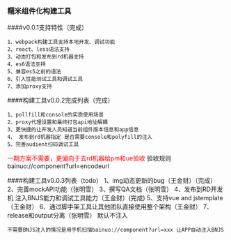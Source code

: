 ### 糯米组件化构建工具

####v0.0.1支持特性（完成）

	1、webpack构建工具支持本地开发、调试功能
	2、react、less语法支持
	3、动态打包和发布到rd机器支持
	4、es6语法支持
	5、兼容es5之前的语法
	6、引入性能测试工具和调试工具
	7、添加proxy支持
	
	
	
####构建工具v0.0.2完成列表（完成）

	1、pollfill和console的实质使用场景
	2、proxy代理设置和最终打包api地址解耦
	3、更快捷的让开发人员知道当前组件版本信息和app信息
	4、 发布到rd机器指定 是否需要console和polyfill的注入
	5、完善audient扫码调试工具
		
<font color=red>一期方案不需要，更偏向于去rd机器给pm和ue验收</font>
验收规则bainuo://component?url=encodeurl


####构建工具v0.0.3列表（todo）
	1、img动态更新的bug（王金财）（完成）
	2、完善mockAPI功能（张明雪）
	3、撰写QA文档（张明雪）
	4、发布到RD开发机 注入BNJS能力和调试工具能力（王金财）(完成)
	5、支持vue and jstemplate（王金财）
	6、通过脚手架工具让其他团队直接使用整个架构（王金财）
	7、release和output分离（张明雪）
		默认不注入
	
	不需要BNJS注入的情况是用手机扫描bainuo://component?url=xxx 让APP自动注入BNJS











